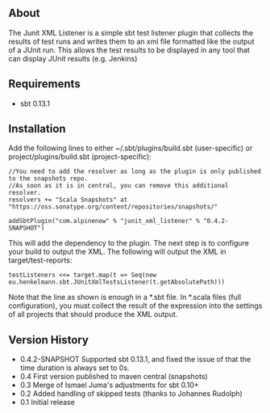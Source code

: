 About
-----
The Junit XML Listener is a simple sbt test listener plugin that collects the results of test runs and writes them to an xml file formatted like the output of a JUnit run.
This allows the test results to be displayed in any tool that can display JUnit results (e.g. Jenkins)

Requirements
------------

* sbt 0.13.1

Installation
------------

Add the following lines to either ~/.sbt/plugins/build.sbt (user-specific) or project/plugins/build.sbt (project-specific):

	//You need to add the resolver as long as the plugin is only published to the snapshots repo. 
	//As soon as it is in central, you can remove this additional resolver.
    resolvers += "Scala Snapshots" at "https://oss.sonatype.org/content/repositories/snapshots/"

    addSbtPlugin("com.alpinenow" % "junit_xml_listener" % "0.4.2-SNAPSHOT")

This will add the dependency to the plugin. The next step is to configure your build to output the XML. The following will output the XML in target/test-reports:

    testListeners <<= target.map(t => Seq(new eu.henkelmann.sbt.JUnitXmlTestsListener(t.getAbsolutePath)))

Note that the line as shown is enough in a *.sbt file. In *.scala files (full configuration), you must collect the result of the expression into the settings of all projects that should produce the XML output.

Version History
---------------

* 0.4.2-SNAPSHOT Supported sbt 0.13.1, and fixed the issue of that the time duration is always set to 0s. 
* 0.4 First version published to maven central (snapshots)
* 0.3 Merge of Ismael Juma's adjustments for sbt 0.10+
* 0.2 Added handling of skipped tests (thanks to Johannes Rudolph)
* 0.1 Initial release
